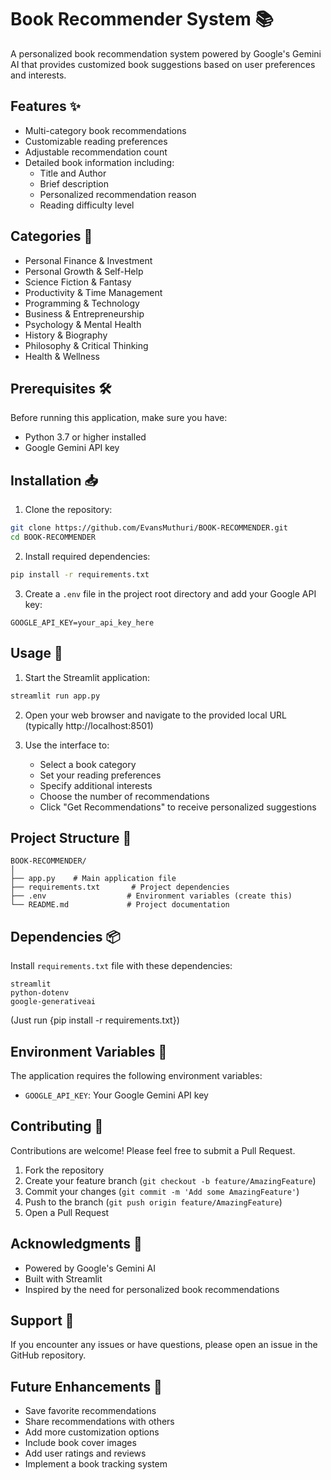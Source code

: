 # Book Recommender System 📚

A personalized book recommendation system powered by Google's Gemini AI that provides customized book suggestions based on user preferences and interests.

## Features ✨

- Multi-category book recommendations
- Customizable reading preferences
- Adjustable recommendation count
- Detailed book information including:
  - Title and Author
  - Brief description
  - Personalized recommendation reason
  - Reading difficulty level

## Categories 📑

- Personal Finance & Investment
- Personal Growth & Self-Help
- Science Fiction & Fantasy
- Productivity & Time Management
- Programming & Technology
- Business & Entrepreneurship
- Psychology & Mental Health
- History & Biography
- Philosophy & Critical Thinking
- Health & Wellness

## Prerequisites 🛠️

Before running this application, make sure you have:
- Python 3.7 or higher installed
- Google Gemini API key

## Installation 📥

1. Clone the repository:
```bash
git clone https://github.com/EvansMuthuri/BOOK-RECOMMENDER.git
cd BOOK-RECOMMENDER
```

2. Install required dependencies:
```bash
pip install -r requirements.txt
```

3. Create a `.env` file in the project root directory and add your Google API key:
```env
GOOGLE_API_KEY=your_api_key_here
```

## Usage 🚀

1. Start the Streamlit application:
```bash
streamlit run app.py
```

2. Open your web browser and navigate to the provided local URL (typically http://localhost:8501)

3. Use the interface to:
   - Select a book category
   - Set your reading preferences
   - Specify additional interests
   - Choose the number of recommendations
   - Click "Get Recommendations" to receive personalized suggestions

## Project Structure 📁

```
BOOK-RECOMMENDER/
│
├── app.py    # Main application file
├── requirements.txt       # Project dependencies
├── .env                  # Environment variables (create this)
└── README.md             # Project documentation
```

## Dependencies 📦

Install `requirements.txt` file with these dependencies:
```
streamlit
python-dotenv
google-generativeai
```

(Just run {pip install -r requirements.txt})

## Environment Variables 🔐

The application requires the following environment variables:

- `GOOGLE_API_KEY`: Your Google Gemini API key

## Contributing 🤝

Contributions are welcome! Please feel free to submit a Pull Request.

1. Fork the repository
2. Create your feature branch (`git checkout -b feature/AmazingFeature`)
3. Commit your changes (`git commit -m 'Add some AmazingFeature'`)
4. Push to the branch (`git push origin feature/AmazingFeature`)
5. Open a Pull Request

## Acknowledgments 🙏

- Powered by Google's Gemini AI
- Built with Streamlit
- Inspired by the need for personalized book recommendations

## Support 💬

If you encounter any issues or have questions, please open an issue in the GitHub repository.

## Future Enhancements 🔮

- Save favorite recommendations
- Share recommendations with others
- Add more customization options
- Include book cover images
- Add user ratings and reviews
- Implement a book tracking system


<!-- ![Screenshot](IMAGES/Image1.png) 
![Screenshot](IMAGES/Image2.png)  -->